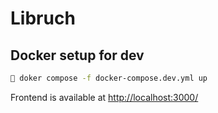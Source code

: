 # Libruch

## Docker setup for dev
```sh
🐧 doker compose -f docker-compose.dev.yml up
```

Frontend is available at [http://localhost:3000/](http://localhost:3000/)

